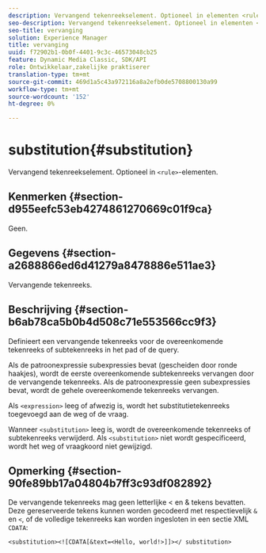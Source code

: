 ```yaml
---
description: Vervangend tekenreekselement. Optioneel in elementen <rule>.
seo-description: Vervangend tekenreekselement. Optioneel in elementen <rule>.
seo-title: vervanging
solution: Experience Manager
title: vervanging
uuid: f72902b1-0b0f-4401-9c3c-46573048cb25
feature: Dynamic Media Classic, SDK/API
role: Ontwikkelaar,zakelijke praktiserer
translation-type: tm+mt
source-git-commit: 469d1a5c43a972116a8a2efb0de5708800130a99
workflow-type: tm+mt
source-wordcount: '152'
ht-degree: 0%

---
```



# substitution{#substitution}

Vervangend tekenreekselement. Optioneel in `<rule>`-elementen.

## Kenmerken {#section-d955eefc53eb4274861270669c01f9ca}

Geen.

## Gegevens {#section-a2688866ed6d41279a8478886e511ae3}

Vervangende tekenreeks.

## Beschrijving {#section-b6ab78ca5b0b4d508c71e553566cc9f3}

Definieert een vervangende tekenreeks voor de overeenkomende tekenreeks of subtekenreeks in het pad of de query.

Als de patroonexpressie subexpressies bevat (gescheiden door ronde haakjes), wordt de eerste overeenkomende subtekenreeks vervangen door de vervangende tekenreeks. Als de patroonexpressie geen subexpressies bevat, wordt de gehele overeenkomende tekenreeks vervangen.

Als `<expression>` leeg of afwezig is, wordt het substitutietekenreeks toegevoegd aan de weg of de vraag.

Wanneer `<substitution>` leeg is, wordt de overeenkomende tekenreeks of subtekenreeks verwijderd. Als `<substitution>` niet wordt gespecificeerd, wordt het weg of vraagkoord niet gewijzigd.

## Opmerking {#section-90fe89bb17a04804b7ff3c93df082892}

De vervangende tekenreeks mag geen letterlijke &lt; en &amp; tekens bevatten. Deze gereserveerde tekens kunnen worden gecodeerd met respectievelijk `&` en `<`, of de volledige tekenreeks kan worden ingesloten in een sectie XML `CDATA`:

`<substitution><![CDATA[&text=<Hello, world!>]]></ substitution>`
